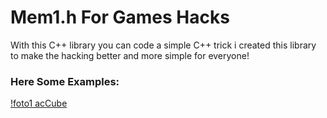 # Mem1.h For Games Hacks

With this C++ library you can code a simple C++ trick
i created this library to make the hacking better and more
simple for everyone!

### Here Some Examples:

[!foto1 acCube](https://i.imgur.com/vHs0Vw3.png)
